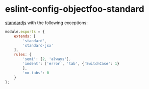 # eslint-config-objectfoo-standard

[standardjs](https://standardjs.com) with the following exceptions:

```javascript
module.exports = {
	extends: [
		'standard',
		'standard-jsx'
	],
	rules: {
		'semi': [2, 'always'],
		'indent': ['error', 'tab', {'SwitchCase': 1}
		],
		'no-tabs': 0
	}
};
```
